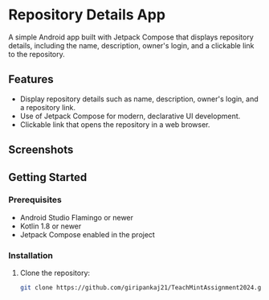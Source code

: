 # Repository Details App

A simple Android app built with Jetpack Compose that displays repository details, including the name, description, owner's login, and a clickable link to the repository.

## Features

- Display repository details such as name, description, owner's login, and a repository link.
- Use of Jetpack Compose for modern, declarative UI development.
- Clickable link that opens the repository in a web browser.

## Screenshots



## Getting Started

### Prerequisites

- Android Studio Flamingo or newer
- Kotlin 1.8 or newer
- Jetpack Compose enabled in the project

### Installation

1. Clone the repository:

   ```bash
   git clone https://github.com/giripankaj21/TeachMintAssignment2024.git
